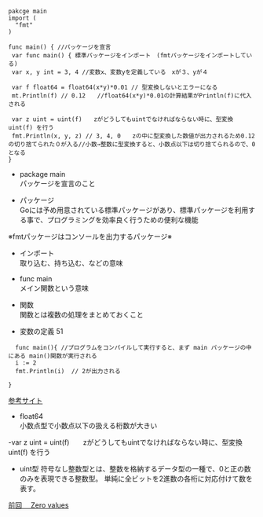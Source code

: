 ```
pakcge main
import (
  "fmt"
)

func main() { //パッケージを宣言
 var func main() { 標準パッケージをインポート　(fmtパッケージをインポートしている)
 var x, y int = 3, 4 //変数x、変数yを定義している　xが３、yが４
	
 var f float64 = float64(x*y)*0.01 // 型変換しないとエラーになる　　
 mt.Println(f) // 0.12　　//float64(x*y)*0.01の計算結果がPrintln(f)に代入される
	
 var z uint = uint(f)　　zがどうしてもuintでなければならない時に、型変換 uint(f) を行う
 fmt.Println(x, y, z) // 3, 4, 0　　zの中に型変換した数値が出力されるため0.12の切り捨てられた０が入る//小数→整数に型変換すると、小数点以下は切り捨てられるので、0となる
}

```

- package main<br>
 パッケージを宣言のこと<br>
 
- パッケージ<br>
 Goには予め用意されている標準パッケージがあり、標準パッケージを利用する事で、プログラミングを効率良く行うための便利な機能<br>
 
 ※fmtパッケージはコンソールを出力するパッケージ※<br>
  
- インポート　<br>
取り込む、持ち込む、などの意味<br>

- func main<br>
 メイン関数という意味<br>

- 関数<br>
関数とは複数の処理をまとめておくこと<br>

- 変数の定義
51
```
  func main(){ //プログラムをコンパイルして実行すると、まず main パッケージの中にある main()関数が実行される
  i := 2
  fmt.Println(i)  // 2が出力される

}
```
<a href="https://y-hiroyuki.xyz/go/variable/what-is-variable">参考サイト</a>

- float64<br>
小数点型で小数点以下の扱える桁数が大きい<br>

-var z uint = uint(f)　　zがどうしてもuintでなければならない時に、型変換 uint(f) を行う<br>

- uint型
符号なし整数型とは、整数を格納するデータ型の一種で、0と正の数のみを表現できる整数型。 単純に全ビットを2進数の各桁に対応付けて数を表す。


<a href="https://github.com/morimotoyuuki111/Go2/blob/main/Zero%20values.md">前回　 Zero values</a>
